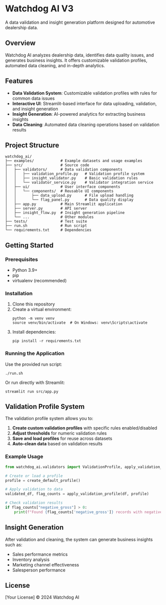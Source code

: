 # Watchdog AI V3

A data validation and insight generation platform designed for automotive dealership data.

## Overview

Watchdog AI analyzes dealership data, identifies data quality issues, and generates business insights. It offers customizable validation profiles, automated data cleaning, and in-depth analytics.

## Features

- **Data Validation System**: Customizable validation profiles with rules for common data issues
- **Interactive UI**: Streamlit-based interface for data uploading, validation, and insight generation
- **Insight Generation**: AI-powered analytics for extracting business insights
- **Data Cleaning**: Automated data cleaning operations based on validation results

## Project Structure

```
watchdog_ai/
├── examples/            # Example datasets and usage examples
├── src/                 # Source code
│   ├── validators/      # Data validation components
│   │   ├── validation_profile.py   # Validation profile system
│   │   ├── insight_validator.py    # Basic validation rules
│   │   └── validator_service.py    # Validator integration service
│   ├── ui/              # User interface components
│   │   └── components/  # Reusable UI components
│   │       ├── data_upload.py      # File upload handling
│   │       └── flag_panel.py       # Data quality display
│   ├── app.py           # Main Streamlit application
│   ├── server.py        # API server
│   ├── insight_flow.py  # Insight generation pipeline
│   └── ...              # Other modules
├── tests/               # Test suite
├── run.sh               # Run script
└── requirements.txt     # Dependencies
```

## Getting Started

### Prerequisites

- Python 3.9+
- pip
- virtualenv (recommended)

### Installation

1. Clone this repository
2. Create a virtual environment:
   ```
   python -m venv venv
   source venv/bin/activate  # On Windows: venv\Scripts\activate
   ```
3. Install dependencies:
   ```
   pip install -r requirements.txt
   ```

### Running the Application

Use the provided run script:

```
./run.sh
```

Or run directly with Streamlit:

```
streamlit run src/app.py
```

## Validation Profile System

The validation profile system allows you to:

1. **Create custom validation profiles** with specific rules enabled/disabled
2. **Adjust thresholds** for numeric validation rules
3. **Save and load profiles** for reuse across datasets
4. **Auto-clean data** based on validation results

### Example Usage

```python
from watchdog_ai.validators import ValidationProfile, apply_validation_profile

# Create or load a profile
profile = create_default_profile()

# Apply validation to data
validated_df, flag_counts = apply_validation_profile(df, profile)

# Check validation results
if flag_counts["negative_gross"] > 0:
    print(f"Found {flag_counts['negative_gross']} records with negative gross profit")
```

## Insight Generation

After validation and cleaning, the system can generate business insights such as:

- Sales performance metrics
- Inventory analysis
- Marketing channel effectiveness
- Salesperson performance

## License

[Your License] © 2024 Watchdog AI